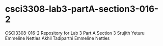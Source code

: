 # csci3308-lab3-partA-section3-016-2
CSCI3308-016-2 Repository for Lab 3 Part A Section 3
Srujith Yeturu
Emmeline Nettles
Akhil Tadiparthi
Emmeline Nettles

